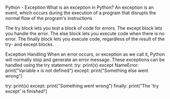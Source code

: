 Python - Exception
What is an exception in Python?
An exception is an event, which occurs during the execution of a program that disrupts the normal flow of the program's instructions

The try block lets you test a block of code for errors.
The except block lets you handle the error.
The else block lets you execute code when there is no error.
The finally block lets you execute code, regardless of the result of the try- and except blocks.

Exception Handling
When an error occurs, or exception as we call it, Python will normally stop and generate an error message.
These exceptions can be handled using the try statement:
try:
  print(x)
except NameError:
  print("Variable x is not defined")
except:
  print("Something else went wrong")

try:
  print(x)
except:
  print("Something went wrong")
finally:
  print("The 'try except' is finished")
